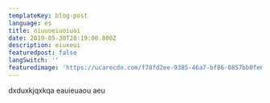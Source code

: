 ```yaml
---
templateKey: blog-post
language: es
title: oiuuoeiuoiuoi
date: 2019-05-30T20:19:00.800Z
description: eiuxeui
featuredpost: false
langSwitch: ''
featuredimage: 'https://ucarecdn.com/f78fd2ee-9385-46a7-bf86-0857bb0fe624/'
---
```

dxduxkjqxkqa eauieuaou aeu
